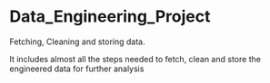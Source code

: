 # Data_Engineering_Project
Fetching, Cleaning and storing data.

It includes almost all the steps needed to fetch, clean and store the engineered data for further analysis
